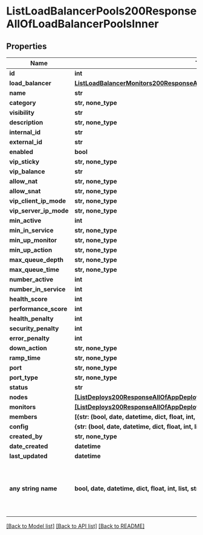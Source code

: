 # ListLoadBalancerPools200ResponseAllOfLoadBalancerPoolsInner


## Properties
Name | Type | Description | Notes
------------ | ------------- | ------------- | -------------
**id** | **int** |  | [optional] 
**load_balancer** | [**ListLoadBalancerMonitors200ResponseAllOfLoadBalancerMonitorsInnerLoadBalancer**](ListLoadBalancerMonitors200ResponseAllOfLoadBalancerMonitorsInnerLoadBalancer.md) |  | [optional] 
**name** | **str** |  | [optional] 
**category** | **str, none_type** |  | [optional] 
**visibility** | **str** |  | [optional] 
**description** | **str, none_type** |  | [optional] 
**internal_id** | **str** |  | [optional] 
**external_id** | **str** |  | [optional] 
**enabled** | **bool** |  | [optional] 
**vip_sticky** | **str, none_type** |  | [optional] 
**vip_balance** | **str** |  | [optional] 
**allow_nat** | **str, none_type** |  | [optional] 
**allow_snat** | **str, none_type** |  | [optional] 
**vip_client_ip_mode** | **str, none_type** |  | [optional] 
**vip_server_ip_mode** | **str, none_type** |  | [optional] 
**min_active** | **int** |  | [optional] 
**min_in_service** | **str, none_type** |  | [optional] 
**min_up_monitor** | **str, none_type** |  | [optional] 
**min_up_action** | **str, none_type** |  | [optional] 
**max_queue_depth** | **str, none_type** |  | [optional] 
**max_queue_time** | **str, none_type** |  | [optional] 
**number_active** | **int** |  | [optional] 
**number_in_service** | **int** |  | [optional] 
**health_score** | **int** |  | [optional] 
**performance_score** | **int** |  | [optional] 
**health_penalty** | **int** |  | [optional] 
**security_penalty** | **int** |  | [optional] 
**error_penalty** | **int** |  | [optional] 
**down_action** | **str, none_type** |  | [optional] 
**ramp_time** | **str, none_type** |  | [optional] 
**port** | **str, none_type** |  | [optional] 
**port_type** | **str, none_type** |  | [optional] 
**status** | **str** |  | [optional] 
**nodes** | [**[ListDeploys200ResponseAllOfAppDeploysInnerInstance]**](ListDeploys200ResponseAllOfAppDeploysInnerInstance.md) |  | [optional] 
**monitors** | [**[ListDeploys200ResponseAllOfAppDeploysInnerInstance]**](ListDeploys200ResponseAllOfAppDeploysInnerInstance.md) |  | [optional] 
**members** | **[{str: (bool, date, datetime, dict, float, int, list, str, none_type)}]** |  | [optional] 
**config** | **{str: (bool, date, datetime, dict, float, int, list, str, none_type)}** |  | [optional] 
**created_by** | **str, none_type** |  | [optional] 
**date_created** | **datetime** |  | [optional] 
**last_updated** | **datetime** |  | [optional] 
**any string name** | **bool, date, datetime, dict, float, int, list, str, none_type** | any string name can be used but the value must be the correct type | [optional]

[[Back to Model list]](../README.md#documentation-for-models) [[Back to API list]](../README.md#documentation-for-api-endpoints) [[Back to README]](../README.md)


